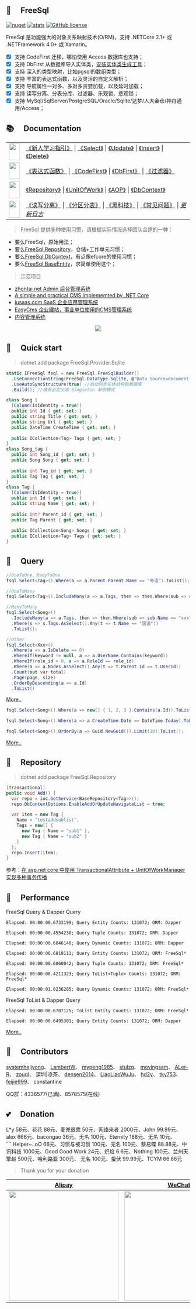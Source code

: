 ## 🦄 　FreeSql

[![nuget](https://img.shields.io/nuget/v/FreeSql.svg?style=flat-square)](https://www.nuget.org/packages/FreeSql) [![stats](https://img.shields.io/nuget/dt/FreeSql.svg?style=flat-square)](https://www.nuget.org/stats/packages/FreeSql?groupby=Version) [![GitHub license](https://img.shields.io/badge/license-MIT-blue.svg)](https://raw.githubusercontent.com/2881099/FreeSql/master/LICENSE.txt)

FreeSql 是功能强大的对象关系映射技术(O/RM)，支持 .NETCore 2.1+ 或 .NETFramework 4.0+ 或 Xamarin。

- [x] 支持 CodeFirst 迁移，哪怕使用 Access 数据库也支持；
- [x] 支持 DbFirst 从数据库导入实体类，[安装实体类生成工具](https://github.com/2881099/FreeSql/wiki/DbFirst)；
- [x] 支持 深入的类型映射，比如pgsql的数组类型；
- [x] 支持 丰富的表达式函数，以及灵活的自定义解析；
- [x] 支持 导航属性一对多、多对多贪婪加载，以及延时加载；
- [x] 支持 读写分离、分表分库、过滤器、乐观锁、悲观锁；
- [x] 支持 MySql/SqlServer/PostgreSQL/Oracle/Sqlite/达梦/人大金仓/神舟通用/Access；

## 📚 　Documentation

| | |
| - | - |
| <img src="https://images.cnblogs.com/cnblogs_com/FreeSql/1656841/o_200424151826freesql_doc1.png" width="30" height="46"/> | [《新人学习指引》](https://www.cnblogs.com/FreeSql/p/11531300.html) \| [《Select》](https://github.com/2881099/FreeSql/wiki/%e6%9f%a5%e8%af%a2) \| [《Update》](https://github.com/2881099/FreeSql/wiki/%e4%bf%ae%e6%94%b9) \| [《Insert》](https://github.com/2881099/FreeSql/wiki/%e6%b7%bb%e5%8a%a0) \| [《Delete》](https://github.com/2881099/FreeSql/wiki/%e5%88%a0%e9%99%a4) |
| <img src="https://images.cnblogs.com/cnblogs_com/FreeSql/1656841/o_200424151831freesql_doc2.png" width="30" height="46"/> | [《表达式函数》](https://github.com/2881099/FreeSql/wiki/%e8%a1%a8%e8%be%be%e5%bc%8f%e5%87%bd%e6%95%b0) \| [《CodeFirst》](https://github.com/2881099/FreeSql/wiki/CodeFirst) \| [《DbFirst》](https://github.com/2881099/FreeSql/wiki/DbFirst) \| [《过滤器》](https://github.com/2881099/FreeSql/wiki/%e8%bf%87%e6%bb%a4%e5%99%a8) |
| <img src="https://images.cnblogs.com/cnblogs_com/FreeSql/1656841/o_200424151835freesql_doc3.png" width="30" height="46"/> | [《Repository》](https://github.com/2881099/FreeSql/wiki/Repository) \| [《UnitOfWork》](https://github.com/2881099/FreeSql/wiki/%e5%b7%a5%e4%bd%9c%e5%8d%95%e5%85%83) \| [《AOP》](https://github.com/2881099/FreeSql/wiki/AOP) \| [《DbContext》](https://github.com/2881099/FreeSql/wiki/DbContext) |
| <img src="https://images.cnblogs.com/cnblogs_com/FreeSql/1656841/o_200424151840freesql_doc4.png" width="30" height="46"/> | [《读写分离》](https://github.com/2881099/FreeSql/wiki/%e8%af%bb%e5%86%99%e5%88%86%e7%a6%bb) \| [《分区分表》](https://github.com/2881099/FreeSql/wiki/%e5%88%86%e5%8c%ba%e5%88%86%e8%a1%a8) \| [《黑科技》](https://github.com/2881099/FreeSql/wiki/%E9%AA%9A%E6%93%8D%E4%BD%9C) \| [《常见问题》](https://github.com/dotnetcore/FreeSql/wiki/%E5%B8%B8%E8%A7%81%E9%97%AE%E9%A2%98)  \| [*更新日志*](https://github.com/2881099/FreeSql/wiki/%e6%9b%b4%e6%96%b0%e6%97%a5%e5%bf%97) |

> FreeSql 提供多种使用习惯，请根据实际情况选择团队合适的一种：

- 要么FreeSql，原始用法；
- 要么[FreeSql.Repository](https://github.com/2881099/FreeSql/wiki/Repository)，仓储+工作单元习惯；
- 要么[FreeSql.DbContext](https://github.com/2881099/FreeSql/wiki/DbContext)，有点像efcore的使用习惯；
- 要么[FreeSql.BaseEntity](https://github.com/2881099/FreeSql/tree/master/Examples/base_entity)，求简单使用这个；

> 示范项目

- [zhontai.net Admin 后台管理系统](https://github.com/zhontai/Admin.Core)
- [A simple and practical CMS implememted by .NET Core](https://github.com/luoyunchong/lin-cms-dotnetcore)
- [iusaas.com SaaS 企业应用管理系统](https://github.com/alonsoalon/TenantSite.Server)
- [EasyCms 企业建站，事业单位使用的CMS管理系统](https://github.com/jasonyush/EasyCMS)
- [内容管理系统](https://github.com/hejiyong/fscms)

<p align="center">
  <img src="https://images.cnblogs.com/cnblogs_com/kellynic/133561/o_200822210642functions10.png"/>
</p>

## 🚀 　Quick start

> dotnet add package FreeSql.Provider.Sqlite

```csharp
static IFreeSql fsql = new FreeSql.FreeSqlBuilder()
  .UseConnectionString(FreeSql.DataType.Sqlite, @"Data Source=document.db")
  .UseAutoSyncStructure(true) //自动同步实体结构到数据库
  .Build(); //请务必定义成 Singleton 单例模式

class Song {
  [Column(IsIdentity = true)]
  public int Id { get; set; }
  public string Title { get; set; }
  public string Url { get; set; }
  public DateTime CreateTime { get; set; }
  
  public ICollection<Tag> Tags { get; set; }
}
class Song_tag {
  public int Song_id { get; set; }
  public Song Song { get; set; }
  
  public int Tag_id { get; set; }
  public Tag Tag { get; set; }
}
class Tag {
  [Column(IsIdentity = true)]
  public int Id { get; set; }
  public string Name { get; set; }
  
  public int? Parent_id { get; set; }
  public Tag Parent { get; set; }
  
  public ICollection<Song> Songs { get; set; }
  public ICollection<Tag> Tags { get; set; }
}
```

## 🔎 　Query
```csharp
//OneToOne、ManyToOne
fsql.Select<Tag>().Where(a => a.Parent.Parent.Name == "粤语").ToList();

//OneToMany
fsql.Select<Tag>().IncludeMany(a => a.Tags, then => then.Where(sub => sub.Name == "xxx")).ToList();

//ManyToMany
fsql.Select<Song>()
  .IncludeMany(a => a.Tags, then => then.Where(sub => sub.Name == "xxx"))
  .Where(s => s.Tags.AsSelect().Any(t => t.Name == "国语"))
  .ToList();

//Other
fsql.Select<Xxx>()
  .Where(a => a.IsDelete == 0)
  .WhereIf(keyword != null, a => a.UserName.Contains(keyword))
  .WhereIf(role_id > 0, a => a.RoleId == role_id)
  .Where(a => a.Nodes.AsSelect().Any(t => t.Parent.Id == t.UserId))
  .Count(out var total)
  .Page(page, size)
  .OrderByDescending(a => a.Id)
  .ToList()
```
[More..](https://github.com/2881099/FreeSql/wiki/%e6%9f%a5%e8%af%a2)

```csharp
fsql.Select<Song>().Where(a => new[] { 1, 2, 3 }.Contains(a.Id)).ToList();

fsql.Select<Song>().Where(a => a.CreateTime.Date == DateTime.Today).ToList();

fsql.Select<Song>().OrderBy(a => Guid.NewGuid()).Limit(10).ToList();
```
[More..](https://github.com/2881099/FreeSql/wiki/%e8%a1%a8%e8%be%be%e5%bc%8f%e5%87%bd%e6%95%b0) 

## 🚁 　Repository

> dotnet add package FreeSql.Repository

```csharp
[Transactional]
public void Add() {
  var repo = ioc.GetService<BaseRepository<Tag>>();
  repo.DbContextOptions.EnableAddOrUpdateNavigateList = true;

  var item = new Tag {
    Name = "testaddsublist",
    Tags = new[] {
      new Tag { Name = "sub1" },
      new Tag { Name = "sub2" }
    }
  };
  repo.Insert(item);
}
```

参考：[在 asp.net core 中使用 TransactionalAttribute + UnitOfWorkManager 实现多种事务传播](https://github.com/dotnetcore/FreeSql/issues/289)

## 💪 　Performance

FreeSql Query & Dapper Query
```shell
Elapsed: 00:00:00.6733199; Query Entity Counts: 131072; ORM: Dapper

Elapsed: 00:00:00.4554230; Query Tuple Counts: 131072; ORM: Dapper

Elapsed: 00:00:00.6846146; Query Dynamic Counts: 131072; ORM: Dapper

Elapsed: 00:00:00.6818111; Query Entity Counts: 131072; ORM: FreeSql*

Elapsed: 00:00:00.6060042; Query Tuple Counts: 131072; ORM: FreeSql*

Elapsed: 00:00:00.4211323; Query ToList<Tuple> Counts: 131072; ORM: FreeSql*

Elapsed: 00:00:01.0236285; Query Dynamic Counts: 131072; ORM: FreeSql*
```

FreeSql ToList & Dapper Query
```shell
Elapsed: 00:00:00.6707125; ToList Entity Counts: 131072; ORM: FreeSql*

Elapsed: 00:00:00.6495301; Query Entity Counts: 131072; ORM: Dapper
```

[More..](https://github.com/2881099/FreeSql/wiki/%e6%80%a7%e8%83%bd)

## 👯 　Contributors

[systemhejiyong](https://github.com/systemhejiyong)、
[LambertW](https://github.com/LambertW)、
[mypeng1985](https://github.com/mypeng1985)、
[stulzq](https://github.com/stulzq)、
[movingsam](https://github.com/movingsam)、
[ALer-R](https://github.com/ALer-R)、
[zouql](https://github.com/zouql)、
深圳|凉茶、
[densen2014](https://github.com/densen2014)、
[LiaoLiaoWuJu](https://github.com/LiaoLiaoWuJu)、
[hd2y](https://github.com/hd2y)、
[tky753](https://github.com/tky753)、
[feijie999](https://github.com/feijie999)、
constantine

QQ群：4336577(已满)、8578575(在线)

## 💕 　Donation

L*y 58元、花花 88元、麦兜很乖 50元、网络来者 2000元、John 99.99元、alex 666元、bacongao 36元、无名 100元、Eternity 188元、无名 10元、⌒.Helper~..oO 66元、习惯与被习惯 100元、无名 100元、蔡易喋 88.88元、中讯科技 1000元、Good Good Work 24元、炽焰 6.6元、Nothing 100元、兰州天擎赵 500元、哈利路亚 300元、
无名 100元、蛰伏 99.99元、TCYM 66.66元

> Thank you for your donation

| [Alipay](https://images.cnblogs.com/cnblogs_com/kellynic/133561/o_200417052520IMG_7936(20200123-155553).png) | [WeChat](https://images.cnblogs.com/cnblogs_com/kellynic/133561/o_200417052707IMG_7935(20200123-155553).png) |
| - | - |
| <img height="300" src="https://images.cnblogs.com/cnblogs_com/kellynic/133561/o_200417052520IMG_7936(20200123-155553).png"/> | <img height="300" src="https://images.cnblogs.com/cnblogs_com/kellynic/133561/o_200417052707IMG_7935(20200123-155553).png"/> |
